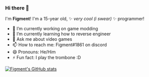 ### Hi there 👋
I'm **Figment**! I'm a 15-year old, ✨ _very cool (i swear)_ ✨ programmer! 

- 🔭 I’m currently working on game modding
- 🌱 I’m currently learning how to reverse engineer
- 💬 Ask me about video games
- 📫 How to reach me: Figment#1861 on discord
- 😄 Pronouns: He/Him
- ⚡ Fun fact: I play the trombone :D

[![Figment's GitHub stats](https://github-readme-stats.vercel.app/api?username=figmentboy&theme=vue-dark)](https://github.com/anuraghazra/github-readme-stats)
